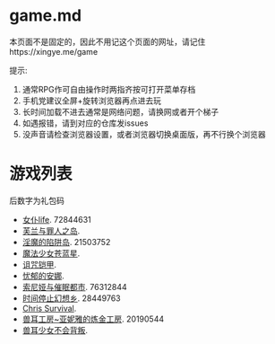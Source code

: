 

# game.md

本页面不是固定的，因此不用记这个页面的网址，请记住https://xingye.me/game

提示:
1. 通常RPG作可自由操作时两指齐按可打开菜单存档
2. 手机党建议全屏+旋转浏览器再点进去玩
3. 长时间加载不进去通常是网络问题，请换网或者开个梯子
4. 如遇报错，请到对应的仓库发issues
5. 没声音请检查浏览器设置，或者浏览器切换桌面版，再不行换个浏览器

# 游戏列表
后数字为礼包码
*   [女仆life](https://arcxingye.github.io/MaidLife/). 72844631
*   [芙兰与罪人之岛](https://amemei.github.io/FuranToZaininNoSima/index.html).
*   [淫魔的陷阱岛](https://amemei.github.io/TrapIsland/index.html). 21503752
*   [魔法少女苍蓝星](https://amemei.github.io/MagicGirls/index.html).
*   [诅咒铠甲](https://amemei.github.io/ArmorDamned/index.html).
*   [忧郁的安娜](https://arcxingye.github.io/melancholianna/index.html).
*   [索尼娅与催眠都市](https://amemei.github.io/HypnoticCity/index.html). 76312844
*   [时间停止幻想乡](https://amemei.github.io/THEWorld/index.html). 28449763
*   [Chris Survival](https://amemei.github.io/ChrisSurvival/index.html).
*   [兽耳工房~亚妮雅的炼金工房](https://arcxingye.github.io/AnimalEarWorkshop/index.html). 20190544
*   [兽耳少女不会背叛](https://amemei.github.io/Beasteargirl/index.html).
